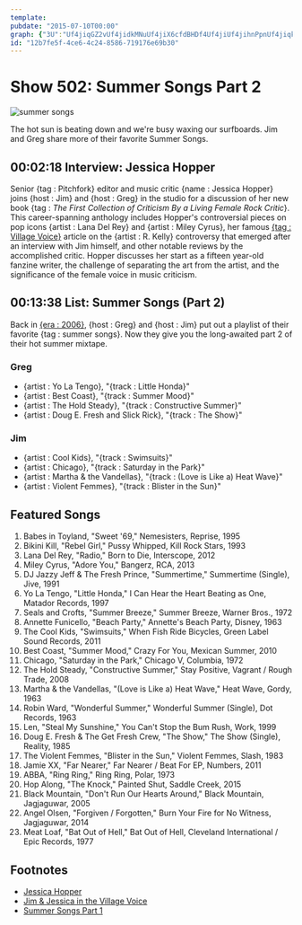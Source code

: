 ```yaml
---
template: 
pubdate: "2015-07-10T00:00"
graph: {"3U":"Uf4jiqGZ2vUf4jidkMNuUf4jiX6cfdBHDf4Uf4jiUf4jihnPpnUf4jiqkBGeX6cfddkMNuBHDf4X6cfdBHDf4dkMNu","MQ":"6pCavBEbTOBAIcccSbZqYO71UrgYPNBkusjIFe0E3haG7I9FfNOiABKqABHUBE7Vyq01Ue"}
id: "12b7fe5f-4ce6-4c24-8586-719176e69b30"
---
```






# Show 502: Summer Songs Part 2

![summer songs](https://static.soundopinions.org/images/2015/summer_web.jpg)

The hot sun is beating down and we're busy waxing our surfboards. Jim and Greg share more of their favorite Summer Songs.



## 00:02:18 Interview: Jessica Hopper

Senior {tag : Pitchfork} editor and music critic {name : Jessica Hopper} joins {host : Jim} and {host : Greg} in the studio for a discussion of her new book {tag : *The First Collection of Criticism By a Living Female Rock Critic*}. This career-spanning anthology includes Hopper's controversial pieces on pop icons {artist : Lana Del Rey} and {artist : Miley Cyrus}, her famous [{tag : Village Voice}](http://www.villagevoice.com/music/read-the-stomach-churning-sexual-assault-accusations-against-r-kelly-in-full-6637412) article on the {artist : R. Kelly} controversy that emerged after an interview with Jim himself, and other notable reviews by the accomplished critic. Hopper discusses her start as a fifteen year-old fanzine writer, the challenge of separating the art from the artist, and the significance of the female voice in music criticism.



## 00:13:38 List: Summer Songs (Part 2)

Back in [{era : 2006}](/show/29), {host : Greg} and {host : Jim} put out a playlist of their favorite {tag : summer songs}. Now they give you the long-awaited part 2 of their hot summer mixtape.


### Greg

- {artist : Yo La Tengo}, "{track : Little Honda}"
- {artist : Best Coast}, "{track : Summer Mood}"
- {artist : The Hold Steady}, "{track : Constructive Summer}"
- {artist : Doug E. Fresh and Slick Rick}, "{track : The Show}"


### Jim

- {artist : Cool Kids}, "{track : Swimsuits}"
- {artist : Chicago}, "{track : Saturday in the Park}"
- {artist : Martha & the Vandellas}, "{track : (Love is Like a) Heat Wave}"
- {artist : Violent Femmes}, "{track : Blister in the Sun}"



## Featured Songs

1. Babes in Toyland, "Sweet '69," Nemesisters, Reprise, 1995
2. Bikini Kill, "Rebel Girl," Pussy Whipped, Kill Rock Stars, 1993
3. Lana Del Rey, "Radio," Born to Die, Interscope, 2012
4. Miley Cyrus, "Adore You," Bangerz, RCA, 2013
5. DJ Jazzy Jeff & The Fresh Prince, "Summertime," Summertime (Single), Jive, 1991
6. Yo La Tengo, "Little Honda," I Can Hear the Heart Beating as One, Matador Records, 1997
7. Seals and Crofts, "Summer Breeze," Summer Breeze, Warner Bros., 1972
8. Annette Funicello, "Beach Party," Annette's Beach Party, Disney, 1963
9. The Cool Kids, "Swimsuits," When Fish Ride Bicycles, Green Label Sound Records, 2011
10. Best Coast, "Summer Mood," Crazy For You, Mexican Summer, 2010
11. Chicago, "Saturday in the Park," Chicago V, Columbia, 1972
12. The Hold Steady, "Constructive Summer," Stay Positive, Vagrant / Rough Trade, 2008
13. Martha & the Vandellas, "(Love is Like a) Heat Wave," Heat Wave, Gordy, 1963
14. Robin Ward, "Wonderful Summer," Wonderful Summer (Single), Dot Records, 1963
15. Len, "Steal My Sunshine," You Can't Stop the Bum Rush, Work, 1999
16. Doug E. Fresh & The Get Fresh Crew, "The Show," The Show (Single), Reality, 1985
17. The Violent Femmes, "Blister in the Sun," Violent Femmes, Slash, 1983
18. Jamie XX, "Far Nearer," Far Nearer / Beat For EP, Numbers, 2011
19. ABBA, "Ring Ring," Ring Ring, Polar, 1973
20. Hop Along, "The Knock," Painted Shut, Saddle Creek, 2015
21. Black Mountain, "Don't Run Our Hearts Around," Black Mountain, Jagjaguwar, 2005
22. Angel Olsen, "Forgiven / Forgotten," Burn Your Fire for No Witness, Jagjaguwar, 2014
23. Meat Loaf, "Bat Out of Hell," Bat Out of Hell, Cleveland International / Epic Records, 1977



## Footnotes

- [Jessica Hopper](http://pitchfork.com/staff/jessica-hopper/)
- [Jim & Jessica in the Village Voice](http://www.villagevoice.com/music/read-the-stomach-churning-sexual-assault-accusations-against-r-kelly-in-full-6637412)
- [Summer Songs Part 1](/show/29)